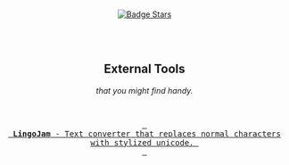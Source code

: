 
<br>

<div align = center>

[![Badge Stars]][Stars]

<br>
<br>

## External Tools

*that you might find handy.*

<br>

[<kbd> <br> **LingoJam** - Text converter that replaces normal characters with stylized unicode. <br> </kbd>][LingoJam]

</div>

<br>


<!---------------------------------------------------------------->

[LingoJam]: https://lingojam.com/FullwidthText
[Stars]: # 'If you like this project, give it a stars on any of its repositories.'


<!---------------------------------[ Badges ]---------------------------------->

[Badge License]: https://img.shields.io/badge/-Zero-ae6c18.svg?style=for-the-badge&labelColor=EF9421&logoColor=white&logo=CreativeCommons
[Badge Stars]: https://img.shields.io/github/stars/OutLinked?style=for-the-badge&logoColor=white&logo=Trustpilot&labelColor=FF66AA&color=cf538b


<!---------------------------------[ Buttons ]--------------------------------->